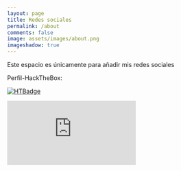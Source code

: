 ```yaml
---
layout: page
title: Redes sociales
permalink: /about
comments: false
image: assets/images/about.png
imageshadow: true
---
```


Este espacio es únicamente para añadir mis redes sociales

<a target="_blank" href="https://github.com/elc4br4" class="btn btn-dark"><i class="fab fa-github"></i></a>
<a target="_blank" href="https://twitter.com/elc4br4_hacking" class="btn btn-dark"><i class="fab fa-twitter"></i></a>


Perfil-HackTheBox:

[![HTBadge](https://www.hackthebox.eu/badge/image/533771)](https://www.hackthebox.com/home/users/profile/533771)

[![Visitas](https://counter9.stat.ovh/private/contadorvisitasgratis.php?c=x181b4swa17sg859x673zlfxbeupjaa8)](https://www.contadorvisitasgratis.com)




